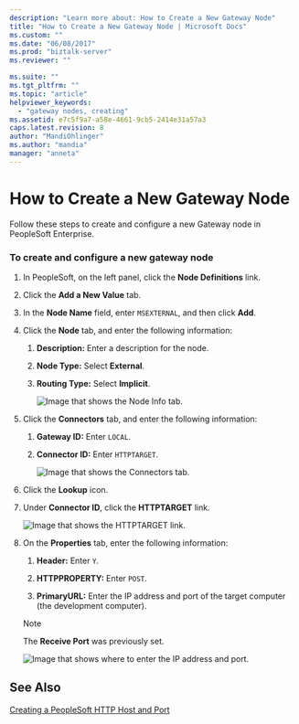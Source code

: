 ```yaml
---
description: "Learn more about: How to Create a New Gateway Node"
title: "How to Create a New Gateway Node | Microsoft Docs"
ms.custom: ""
ms.date: "06/08/2017"
ms.prod: "biztalk-server"
ms.reviewer: ""

ms.suite: ""
ms.tgt_pltfrm: ""
ms.topic: "article"
helpviewer_keywords: 
  - "gateway nodes, creating"
ms.assetid: e7c5f9a7-a58e-4661-9cb5-2414e31a57a3
caps.latest.revision: 8
author: "MandiOhlinger"
ms.author: "mandia"
manager: "anneta"
---
```

# How to Create a New Gateway Node
Follow these steps to create and configure a new Gateway node in PeopleSoft Enterprise.  
  
### To create and configure a new gateway node  
  
1. In PeopleSoft, on the left panel, click the **Node Definitions** link.  
  
2. Click the **Add a New Value** tab.  
  
3. In the **Node Name** field, enter `MSEXTERNAL`, and then click **Add**.  
  
4. Click the **Node** tab, and enter the following information:  
  
   1. **Description:** Enter a description for the node.  
  
   2. **Node Type:** Select **External**.  
  
   3. **Routing Type:** Select **Implicit**.  
  
      ![Image that shows the Node Info tab.](../core/media/psadapter-34-task-gatewaynodeconnector.gif "PSAdapter_34_Task_GatewayNodeConnector")  
  
5. Click the **Connectors** tab, and enter the following information:  
  
   1. **Gateway ID:** Enter `LOCAL`.  
  
   2. **Connector ID:** Enter `HTTPTARGET`.  
  
      ![Image that shows the Connectors tab.](../core/media/psadapter-35-task-gatewayhttptarget.gif "PSAdapter_35_Task_GatewayHTTPTarget")  
  
6. Click the **Lookup** icon.  
  
7. Under **Connector ID**, click the **HTTPTARGET** link.  
  
    ![Image that shows the HTTPTARGET link.](../core/media/psadapter-36-task-gatewayconnectorid.gif "PSAdapter_36_Task_GatewayConnectorID")  
  
8. On the **Properties** tab, enter the following information:  
  
   1.  **Header:** Enter `Y`.  
  
   2.  **HTTPPROPERTY:** Enter `POST`.  
  
   3.  **PrimaryURL:** Enter the IP address and port of the target computer (the development computer).  
  
   > [!NOTE]
   >  The **Receive Port** was previously set.  
  
    ![Image that shows where to enter the IP address and port.](../core/media/psadapter-37-task-gatewaynodereceiveport.gif "PSAdapter_37_Task_GatewayNodeReceivePort")  
  
## See Also  
 [Creating a PeopleSoft HTTP Host and Port](../core/creating-a-peoplesoft-http-host-and-port.md)
